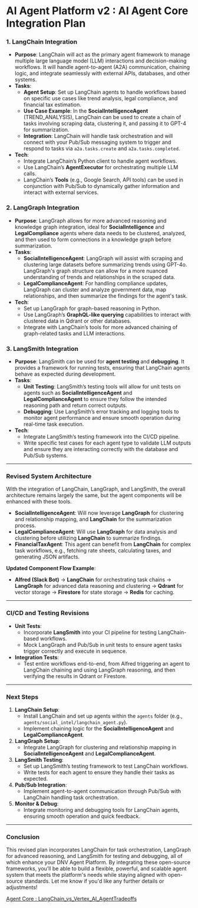 # AI Agent Platform v2 : AI Agent Core Integration Plan

###

### **1. LangChain Integration**

- **Purpose**: LangChain will act as the primary agent framework to manage multiple large language model (LLM) interactions and decision-making workflows. It will handle agent-to-agent (A2A) communication, chaining logic, and integrate seamlessly with external APIs, databases, and other systems.
- **Tasks**:
    - **Agent Setup**: Set up LangChain agents to handle workflows based on specific use cases like trend analysis, legal compliance, and financial tax estimation.
    - **Use Case Example**: In the **SocialIntelligenceAgent** (TREND_ANALYSIS), LangChain can be used to create a chain of tasks involving scraping data, clustering it, and passing it to GPT-4 for summarization.
    - **Integration**: LangChain will handle task orchestration and will connect with your Pub/Sub messaging system to trigger and respond to tasks via `a2a.tasks.create` and `a2a.tasks.completed`.
- **Tech**:
    - Integrate LangChain’s Python client to handle agent workflows.
    - Use LangChain’s **AgentExecutor** for orchestrating multiple LLM calls.
    - LangChain’s **Tools** (e.g., Google Search, API tools) can be used in conjunction with Pub/Sub to dynamically gather information and interact with external services.

### **2. LangGraph Integration**

- **Purpose**: LangGraph allows for more advanced reasoning and knowledge graph integration, ideal for **SocialIntelligence** and **LegalCompliance** agents where data needs to be clustered, analyzed, and then used to form connections in a knowledge graph before summarization.
- **Tasks**:
    - **SocialIntelligenceAgent**: LangGraph will assist with scraping and clustering large datasets before summarizing trends using GPT-4o. LangGraph's graph structure can allow for a more nuanced understanding of trends and relationships in the scraped data.
    - **LegalComplianceAgent**: For handling compliance updates, LangGraph can cluster and analyze government data, map relationships, and then summarize the findings for the agent's task.
- **Tech**:
    - Set up LangGraph for graph-based reasoning in Python.
    - Use LangGraph’s **GraphQL-like querying** capabilities to interact with clustered data in Qdrant or other databases.
    - Integrate with LangChain’s tools for more advanced chaining of graph-related tasks and LLM interactions.

### **3. LangSmith Integration**

- **Purpose**: LangSmith can be used for **agent testing** and **debugging**. It provides a framework for running tests, ensuring that LangChain agents behave as expected during development.
- **Tasks**:
    - **Unit Testing**: LangSmith’s testing tools will allow for unit tests on agents such as **SocialIntelligenceAgent** and **LegalComplianceAgent** to ensure they follow the intended reasoning path and return correct outputs.
    - **Debugging**: Use LangSmith’s error tracking and logging tools to monitor agent performance and ensure smooth operation during real-time task execution.
- **Tech**:
    - Integrate LangSmith’s testing framework into the CI/CD pipeline.
    - Write specific test cases for each agent type to validate LLM outputs and ensure they are interacting correctly with the database and Pub/Sub systems.

---

### **Revised System Architecture**

With the integration of LangChain, LangGraph, and LangSmith, the overall architecture remains largely the same, but the agent components will be enhanced with these tools.

- **SocialIntelligenceAgent**: Will now leverage **LangGraph** for clustering and relationship mapping, and **LangChain** for the summarization process.
- **LegalComplianceAgent**: Will use **LangGraph** for data analysis and clustering before utilizing **LangChain** to summarize findings.
- **FinancialTaxAgent**: This agent can benefit from **LangChain** for complex task workflows, e.g., fetching rate sheets, calculating taxes, and generating JSON artifacts.

**Updated Component Flow Example**:

- **Alfred (Slack Bot)** → **LangChain** for orchestrating task chains → **LangGraph** for advanced data reasoning and clustering → **Qdrant** for vector storage → **Firestore** for state storage → **Redis** for caching.

---

### **CI/CD and Testing Revisions**

- **Unit Tests**:
    - Incorporate **LangSmith** into your CI pipeline for testing LangChain-based workflows.
    - Mock LangGraph and Pub/Sub in unit tests to ensure agent tasks trigger correctly and execute in sequence.
- **Integration Tests**:
    - Test entire workflows end-to-end, from Alfred triggering an agent to LangChain chaining and using LangGraph reasoning, and then verifying the results in Qdrant or Firestore.

---

### **Next Steps**

1. **LangChain Setup**:
    - Install LangChain and set up agents within the `agents` folder (e.g., `agents/social_intel/langchain_agent.py`).
    - Implement chaining logic for the **SocialIntelligenceAgent** and **LegalComplianceAgent**.
2. **LangGraph Setup**:
    - Integrate LangGraph for clustering and relationship mapping in **SocialIntelligenceAgent** and **LegalComplianceAgent**.
3. **LangSmith Testing**:
    - Set up LangSmith’s testing framework to test LangChain workflows.
    - Write tests for each agent to ensure they handle their tasks as expected.
4. **Pub/Sub Integration**:
    - Implement agent-to-agent communication through Pub/Sub with LangChain handling task orchestration.
5. **Monitor & Debug**:
    - Integrate monitoring and debugging tools for LangChain agents, ensuring smooth operation and quick feedback.

---

### **Conclusion**

This revised plan incorporates LangChain for task orchestration, LangGraph for advanced reasoning, and LangSmith for testing and debugging, all of which enhance your DNV Agent Platform. By integrating these open-source frameworks, you’ll be able to build a flexible, powerful, and scalable agent system that meets the platform's needs while staying aligned with open-source standards. Let me know if you'd like any further details or adjustments!

[Agent Core : LangChain_vs_Vertex_AI_AgentTradeoffs](Agent%20Core%20LangChain_vs_Vertex_AI_AgentTradeoffs%201e6b4fd21ff0807db1d1ca2bf843157b.md)
